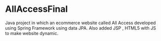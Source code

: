 # AllAccessFinal

Java project in which an ecommerce website called All Access developed using Spring Framework using data JPA. Also added JSP , HTML5 with JS to make website dynamic.
